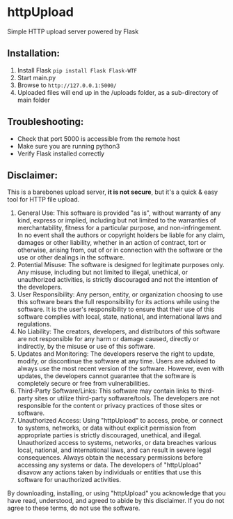 # httpUpload
Simple HTTP upload server powered by Flask 

## Installation:
1. Install Flask ```pip install Flask Flask-WTF```
2. Start main.py
3. Browse to ```http://127.0.0.1:5000/```
4. Uploaded files will end up in the /uploads folder, as a sub-directory of main folder

## Troubleshooting:
- Check that port 5000 is accessible from the remote host
- Make sure you are running python3
- Verify Flask installed correctly

## Disclaimer:
This is a barebones upload server, **it is not secure**, but it's a quick & easy tool for HTTP file upload.

1. General Use: This software is provided "as is", without warranty of any kind, express or implied, including but not limited to the warranties of merchantability, fitness for a particular purpose, and non-infringement. In no event shall the authors or copyright holders be liable for any claim, damages or other liability, whether in an action of contract, tort or otherwise, arising from, out of or in connection with the software or the use or other dealings in the software.
2. Potential Misuse: The software is designed for legitimate purposes only. Any misuse, including but not limited to illegal, unethical, or unauthorized activities, is strictly discouraged and not the intention of the developers.
3. User Responsibility: Any person, entity, or organization choosing to use this software bears the full responsibility for its actions while using the software. It is the user's responsibility to ensure that their use of this software complies with local, state, national, and international laws and regulations.
4. No Liability: The creators, developers, and distributors of this software are not responsible for any harm or damage caused, directly or indirectly, by the misuse or use of this software.
5. Updates and Monitoring: The developers reserve the right to update, modify, or discontinue the software at any time. Users are advised to always use the most recent version of the software. However, even with updates, the developers cannot guarantee that the software is completely secure or free from vulnerabilities.
6. Third-Party Software/Links: This software may contain links to third-party sites or utilize third-party software/tools. The developers are not responsible for the content or privacy practices of those sites or software.
7. Unauthorized Access: Using "httpUpload" to access, probe, or connect to systems, networks, or data without explicit permission from appropriate parties is strictly discouraged, unethical, and illegal. Unauthorized access to systems, networks, or data breaches various local, national, and international laws, and can result in severe legal consequences. Always obtain the necessary permissions before accessing any systems or data. The developers of "httpUpload" disavow any actions taken by individuals or entities that use this software for unauthorized activities.

By downloading, installing, or using "httpUpload" you acknowledge that you have read, understood, and agreed to abide by this disclaimer. If you do not agree to these terms, do not use the software.
